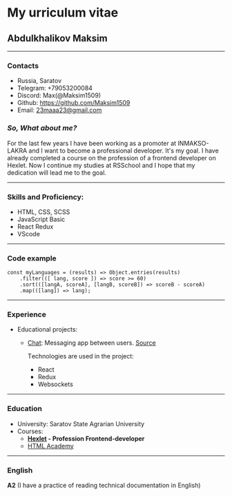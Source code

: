 # My urriculum vitae
## Abdulkhalikov Maksim

***

### Contacts
* Russia, Saratov
* Telegram: +79053200084
* Discord: Max(@Maksim1509)
* Github: https://github.com/Maksim1509
* Email: 23maaa23@gmail.com

### _So, What about me?_

For the last few years I have been working as a promoter at INMAKSO-LAKRA and I want to become a professional developer. It's my goal. I have already completed a course on the profession of a frontend developer on Hexlet. Now I continue my studies at RSSchool and I hope that my dedication will lead me to the goal.

***

### Skills and Proficiency:

* HTML, CSS, SCSS
* JavaScript Basic
* React Redux
* VScode

***

### Code example

```
const myLanguages = (results) => Object.entries(results)
    .filter(([ lang, score ]) => score >= 60)
    .sort(([langA, scoreA], [langB, scoreB]) => scoreB - scoreA)
    .map(([lang]) => lang);
```
***

### Experience

* Educational projects:
  + [Chat](https://thawing-fortress-04345.herokuapp.com/): Messaging app between users.
    [Source](https://github.com/Maksim1509/frontend-project-lvl4)

    Тechnologies are used in the project:
      - React
      - Redux
      - Websockets 

***

### Education

* University: Saratov State Agrarian University
* Courses: 
  + **[Hexlet](https://ru.hexlet.io/u/maksim_a) - Profession Frontend-developer**
  + [HTML Academy](https://htmlacademy.ru/profile/id1042271)

***

### English
**A2** (I have a practice of reading technical documentation in English)

  






